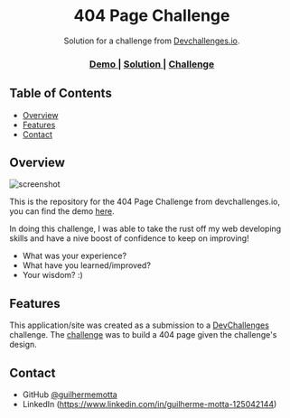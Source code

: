 <!-- Please update value in the {}  -->

<h1 align="center">404 Page Challenge</h1>

<div align="center">
   Solution for a challenge from  <a href="http://devchallenges.io" target="_blank">Devchallenges.io</a>.
</div>

<div align="center">
  <h3>
    <a href="https://guilhermemotta.github.io/404-page-challenge/">
      Demo
    </a>
    <span> | </span>
    <a href="https://github.com/guilhermemotta/404-page-challenge/">
      Solution
    </a>
    <span> | </span>
    <a href="https://devchallenges.io/challenges/wBunSb7FPrIepJZAg0sY">
      Challenge
    </a>
  </h3>
</div>

<!-- TABLE OF CONTENTS -->

## Table of Contents

- [Overview](#overview)
- [Features](#features)
- [Contact](#contact)

<!-- OVERVIEW -->

## Overview

![screenshot](https://user-images.githubusercontent.com/16707738/92399059-5716eb00-f132-11ea-8b14-bcacdc8ec97b.png)

This is the repository for the 404 Page Challenge from devchallenges.io, you can find the demo [here](https://guilhermemotta.github.io/404-page-challenge/).

In doing this challenge, I was able to take the rust off my web developing skills and have a nive boost of confidence to keep on improving!
- What was your experience?
- What have you learned/improved?
- Your wisdom? :)

## Features

<!-- List the features of your application or follow the template. Don't share the figma file here :) -->

This application/site was created as a submission to a [DevChallenges](https://devchallenges.io/challenges) challenge. The [challenge](https://devchallenges.io/challenges/wBunSb7FPrIepJZAg0sY) was to build a 404 page given the challenge's design.

## Contact

- GitHub [@guilhermemotta](https://github.com/guilhermemotta)
- LinkedIn (https://www.linkedin.com/in/guilherme-motta-125042144)
